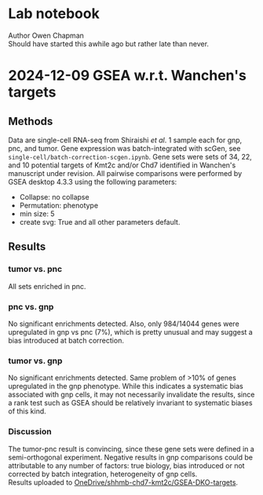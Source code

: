 # Lab notebook
Author Owen Chapman  
Should have started this awhile ago but rather late than never.

# 2024-12-09 GSEA w.r.t. Wanchen's targets

## Methods
Data are single-cell RNA-seq from Shiraishi *et al*. 1 sample each for gnp, pnc, and tumor. Gene expression was batch-integrated with scGen, see `single-cell/batch-correction-scgen.ipynb`. Gene sets were sets of 34, 22, and 10 potential targets of Kmt2c and/or Chd7 identified in Wanchen's manuscript under revision. All pairwise comparisons were performed by GSEA desktop 4.3.3 using the following parameters:
- Collapse: no collapse
- Permutation: phenotype
- min size: 5
- create svg: True
and all other parameters default.

## Results
### tumor vs. pnc
All sets enriched in pnc.
### pnc vs. gnp
No significant enrichments detected. Also, only 984/14044 genes were upregulated in gnp vs pnc (7%), which is pretty unusual and may suggest a bias introduced at batch correction.
### tumor vs. gnp
No significant enrichments detected. Same problem of >10% of genes upregulated in the gnp phenotype. While this indicates a systematic bias associated with gnp cells, it may not necessarily invalidate the results, since a rank test such as GSEA should be relatively invariant to systematic biases of this kind.

### Discussion
The tumor-pnc result is convincing, since these gene sets were defined in a semi-orthogonal experiment. Negative results in gnp comparisons could be attributable to any number of factors: true biology, bias introduced or not corrected by batch integration, heterogeneity of gnp cells.  
Results uploaded to [OneDrive/shhmb-chd7-kmt2c/GSEA-DKO-targets](https://1drv.ms/f/c/a836ccc14c371f14/Ei1jIgVzOKhCpoYDZU68Yu4B7ITea2iO1zglX2U1HEZzaQ?e=x5bs7X).